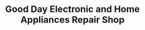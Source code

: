 ---
title: "Good Day Electronic and Home Appliances Repair Shop"
url: /zwedru/good-day-electronic-and-home-appliances-repair-shop/
shop: electronics
---